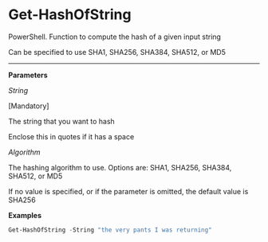 # Get-HashOfString
PowerShell.  Function to compute the hash of a given input string

Can be specified to use SHA1, SHA256, SHA384, SHA512, or MD5

---

**Parameters**

_String_

[Mandatory]

The string that you want to hash

Enclose this in quotes if it has a space

_Algorithm_

The hashing algorithm to use. Options are: SHA1, SHA256, SHA384, SHA512, or MD5

If no value is specified, or if the parameter is omitted, the default value is SHA256

**Examples**

```powershell
Get-HashOfString -String "the very pants I was returning"
```
